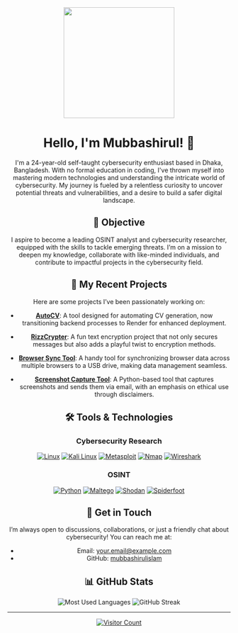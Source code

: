 <div align="center">
  <img height="250" src="https://i.giphy.com/media/v1.Y2lkPTc5MGI3NjExOHRqNnRxNGdiaDNlMGZlaTdkZnJna3E2Z2JhN2hncTZwbTI5NXk1NSZlcD12MV9pbnRlcm5hbF9naWZfYnlfaWQmY3Q9Zw/W3klTgJuKy5vymEoe7/giphy.gif" />
  
  # Hello, I'm Mubbashirul! 👋
  I'm a 24-year-old self-taught cybersecurity enthusiast based in Dhaka, Bangladesh. With no formal education in coding, I've thrown myself into mastering modern technologies and understanding the intricate world of cybersecurity. My journey is fueled by a relentless curiosity to uncover potential threats and vulnerabilities, and a desire to build a safer digital landscape.

  ## 🎯 Objective
  I aspire to become a leading OSINT analyst and cybersecurity researcher, equipped with the skills to tackle emerging threats. I’m on a mission to deepen my knowledge, collaborate with like-minded individuals, and contribute to impactful projects in the cybersecurity field.

  ## 🌟 My Recent Projects
  Here are some projects I’ve been passionately working on:

  - **[AutoCV](https://github.com/mubbashirulislam/AutoCV)**: A tool designed for automating CV generation, now transitioning backend processes to Render for enhanced deployment.
  
  - **[RizzCrypter](https://mubbashirulislam.github.io/RizzCrypter/)**: A fun text encryption project that not only secures messages but also adds a playful twist to encryption methods.

  - **[Browser Sync Tool](https://github.com/mubbashirulislam/BrowserSyncTool)**: A handy tool for synchronizing browser data across multiple browsers to a USB drive, making data management seamless.

  - **[Screenshot Capture Tool](https://github.com/mubbashirulislam/ScreenshotCaptureTool)**: A Python-based tool that captures screenshots and sends them via email, with an emphasis on ethical use through disclaimers.

  ## 🛠 Tools & Technologies
  ### Cybersecurity Research
  [![Linux](https://img.shields.io/badge/Linux-%23000%20black.svg?style=for-the-badge&logo=linux&logoColor=white)](https://www.linux.org)
  [![Kali Linux](https://img.shields.io/badge/Kali_Linux-%233D8DA8.svg?style=for-the-badge&logo=kali-linux&logoColor=white)](https://www.kali.org)
  [![Metasploit](https://img.shields.io/badge/Metasploit-%230E62A4.svg?style=for-the-badge&logo=metasploit&logoColor=white)](https://www.metasploit.com)
  [![Nmap](https://img.shields.io/badge/Nmap-%23F65D5D.svg?style=for-the-badge&logo=nmap&logoColor=white)](https://nmap.org)
  [![Wireshark](https://img.shields.io/badge/Wireshark-%233DA5E8.svg?style=for-the-badge&logo=wireshark&logoColor=white)](https://www.wireshark.org)
  
  ### OSINT
  [![Python](https://img.shields.io/badge/Python-%233573B5.svg?style=for-the-badge&logo=python&logoColor=white)](https://www.python.org)
  [![Maltego](https://img.shields.io/badge/Maltego-%23A6340B.svg?style=for-the-badge&logo=maltego&logoColor=white)](https://www.paterva.com)
  [![Shodan](https://img.shields.io/badge/Shodan-%230E2B8A.svg?style=for-the-badge&logo=shodan&logoColor=white)](https://www.shodan.io)
  [![Spiderfoot](https://img.shields.io/badge/Spiderfoot-%238A2BE2.svg?style=for-the-badge&logo=spiderfoot&logoColor=white)](https://www.spiderfoot.net)

  ## 💬 Get in Touch
  I’m always open to discussions, collaborations, or just a friendly chat about cybersecurity! You can reach me at:
  - Email: [your.email@example.com](mailto:your.email@example.com)
  - GitHub: [mubbashirulislam](https://github.com/mubbashirulislam)

  ## 📊 GitHub Stats
  ![Most Used Languages](https://github-readme-stats.vercel.app/api/top-langs/?username=mubbashirulislam&theme=dark&hide_border=false&layout=compact)
  ![GitHub Streak](https://github-readme-streak-stats.herokuapp.com/?user=mubbashirulislam&theme=dark&hide_border=false)

  ---
  <a href="https://visitcount.itsvg.in"><img src="https://visitcount.itsvg.in/api?id=mubbashirulislam&icon=0&color=0" alt="Visitor Count"/></a>
</div>
